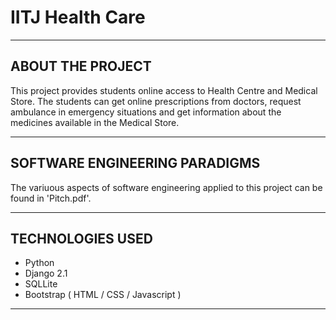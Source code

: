 # IITJ Health Care
----------------------------
ABOUT THE PROJECT
----------------------------
This project provides students online access to Health Centre and Medical Store.
The students can get online prescriptions from doctors, request ambulance in
emergency situations and get information about the medicines available in the
Medical Store.

----------------------------
SOFTWARE ENGINEERING PARADIGMS
----------------------------

The variuous aspects of software engineering applied to this project can be found
in 'Pitch.pdf'.

----------------------------
TECHNOLOGIES USED
----------------------------

- Python
- Django 2.1
- SQLLite
- Bootstrap ( HTML / CSS / Javascript )

----------------------------
